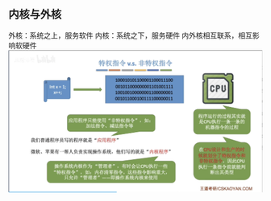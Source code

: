 

## 内核与外核
外核：系统之上，服务软件
内核：系统之下，服务硬件
内外核相互联系，相互影响软硬件
![输入图片说明](/imgs/2025-07-25/E0mlO53yav80rf4z.png)

## 
<!--stackedit_data:
eyJoaXN0b3J5IjpbLTk0MjY4NDYzMiwtMTkwOTk2MTMyOF19
-->